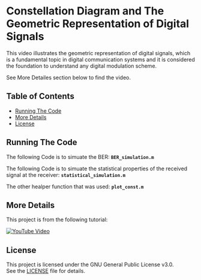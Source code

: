 # Constellation Diagram and The Geometric Representation of Digital Signals

This video illustrates the geometric representation of digital signals, which is a fundamental topic in digital communication systems and it is considered the foundation to understand any digital modulation scheme.

See More Detailes section below to find the video.

## Table of Contents
- [Running The Code](#Running-The-Code)
- [More Details](#more-details)
- [License](#license)

## Running The Code
The following Code is to simuate the BER: **`BER_simulation.m`**

The following Code is to simuate the statistical properties of the received signal at the receiver: **`statistical_simulation.m`**

The other healper function that was used: **`plot_const.m`**

## More Details
This project is from the following tutorial:

[![YouTube Video](https://img.youtube.com/vi/pwP2K6DiIC0/0.jpg)](https://www.youtube.com/watch?v=pwP2K6DiIC0)

## License
This project is licensed under the GNU General Public License v3.0.  
See the [LICENSE](LICENSE) file for details.
